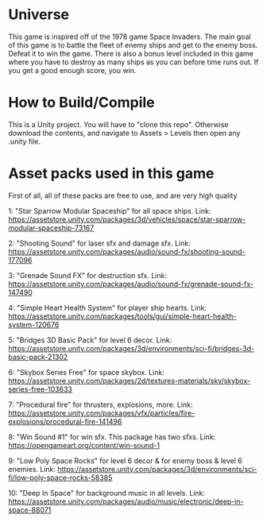 # Universe
This game is inspired off of the 1978 game Space Invaders. The main goal of this game is to battle the fleet of enemy ships and get to the enemy boss. Defeat it to win the game. There is also a bonus level included in this game where you have to destroy as many ships as you can before time runs out. If you get a good enough score, you win.

# How to Build/Compile
This is a Unity project. You will have to "clone this repo". Otherwise download the contents, and navigate to Assets > Levels then open any .unity file.

# Asset packs used in this game
First of all, all of these packs are free to use, and are very high quality

1: "Star Sparrow Modular Spaceship" for all space ships. Link: https://assetstore.unity.com/packages/3d/vehicles/space/star-sparrow-modular-spaceship-73167

2: "Shooting Sound" for laser sfx and damage sfx. Link: https://assetstore.unity.com/packages/audio/sound-fx/shooting-sound-177096

3: "Grenade Sound FX" for destruction sfx. Link: https://assetstore.unity.com/packages/audio/sound-fx/grenade-sound-fx-147490

4: "Simple Heart Health System" for player ship hearts. Link: https://assetstore.unity.com/packages/tools/gui/simple-heart-health-system-120676

5: "Bridges 3D Basic Pack" for level 6 decor. Link: https://assetstore.unity.com/packages/3d/environments/sci-fi/bridges-3d-basic-pack-21302

6: "Skybox Series Free" for space skybox. Link: https://assetstore.unity.com/packages/2d/textures-materials/sky/skybox-series-free-103633

7: "Procedural fire" for thrusters, explosions, more. Link: https://assetstore.unity.com/packages/vfx/particles/fire-explosions/procedural-fire-141496

8: "Win Sound #1" for win sfx. This package has two sfxs. Link: https://opengameart.org/content/win-sound-1

9: "Low Poly Space Rocks" for level 6 decor & for enemy boss & level 6 enemies. Link: https://assetstore.unity.com/packages/3d/environments/sci-fi/low-poly-space-rocks-58385

10: "Deep In Space" for background music in all levels. Link: https://assetstore.unity.com/packages/audio/music/electronic/deep-in-space-88071
